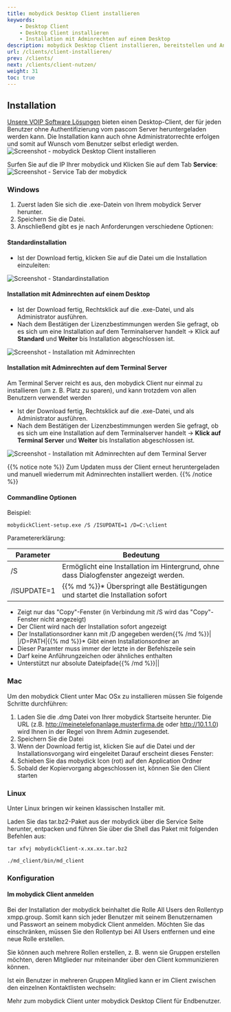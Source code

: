 ```yaml
---
title: mobydick Desktop Client installieren
keywords:
    - Desktop Client
    - Desktop Client installieren
    - Installation mit Adminrechten auf einem Desktop
description: mobydick Desktop Client installieren, bereitstellen und Anmeldung.
url: /clients/client-installieren/
prev: /clients/
next: /clients/client-nutzen/
weight: 31
toc: true
---
```


## Installation

[Unsere VOIP Software Lösungen](https://www.pascom.net/de/mobydick-voip/ "Unsere VOIP Software Lösungen") bieten einen Desktop-Client, der für jeden Benutzer ohne Authentifizierung vom pascom Server heruntergeladen werden kann. Die Installation kann auch ohne Administratorrechte erfolgen und somit auf Wunsch vom Benutzer selbst erledigt werden.
![Screenshot - mobydick Desktop Client installieren](../../images/client_themes.jpg?width=70% "mobydick Desktop Client installieren")

Surfen Sie auf die IP Ihrer mobydick und Klicken Sie auf dem Tab **Service**:
![Screenshot - Service Tab der mobydick](../../images/client_download.png?width=70% "Service Tab der mobydick")

### Windows
1. Zuerst laden Sie sich die .exe-Datein von Ihrem mobydick Server herunter.
2. Speichern Sie die Datei.
3. Anschließend gibt es je nach Anforderungen verschiedene Optionen:

#### Standardinstallation
* Ist der Download fertig, klicken Sie auf die Datei um die Installation einzuleiten:

![Screenshot - Standardinstallation](../../images/client_windows_installation.png?width=100% "Standardinstallation")

#### Installation mit Adminrechten auf einem Desktop
* Ist der Download fertig, Rechtsklick auf die .exe-Datei, und als Administrator ausführen.
* Nach dem Bestätigen der Lizenzbestimmungen werden Sie gefragt, ob es sich um eine Installation auf dem Terminalserver handelt -> Klick auf **Standard** und **Weiter** bis Installation abgeschlossen ist.

![Screenshot - Installation mit Adminrechten](../../images/client_admin_standard.png?width=100% "Installation mit Adminrechten")

#### Installation mit Adminrechten auf dem Terminal Server
Am Terminal Server reicht es aus, den mobydick Client nur einmal zu installieren (um z. B. Platz zu sparen), und kann trotzdem von allen Benutzern verwendet werden

* Ist der Download fertig, Rechtsklick auf die .exe-Datei, und als Administrator ausführen.
* Nach dem Bestätigen der Lizenzbestimmungen werden Sie gefragt, ob es sich um eine Installation auf dem Terminalserver handelt -> **Klick auf Terminal Server** und **Weiter** bis Installation abgeschlossen ist.

![Screenshot - Installation mit Adminrechten auf dem Terminal Server](../../images/client_install_terminal.png?width=100% "Installation mit Adminrechten auf dem Terminal Server")

{{% notice note %}}
Zum Updaten muss der Client erneut heruntergeladen und manuell wiederrum mit Adminrechten installiert werden.
{{% /notice %}}

#### Commandline Optionen

Beispiel:

    mobydickClient-setup.exe /S /ISUPDATE=1 /D=C:\client

Parametererklärung:

|Parameter|Bedeutung|
|---------|---------|
|/S|Ermöglicht eine Installation im Hintergrund, ohne dass Dialogfenster angezeigt werden.|
|/ISUPDATE=1|{{% md %}}* Überspringt alle Bestätigungen und startet die Installation sofort
* Zeigt nur das "Copy"-Fenster (in Verbindung mit /S wird das "Copy"-Fenster nicht angezeigt)
* Der Client wird nach der Installation sofort angezeigt
* Der Installationsordner kann mit /D angegeben werden{{% /md %}}|
|/D=PATH|{{% md %}}* Gibt einen Installationsordner an
* Dieser Paramter muss immer der letzte in der Befehlszeile sein
* Darf keine Anführungzeichen oder ähnliches enthalten
* Unterstützt nur absolute Dateipfade{{% /md %}}||

### Mac
Um den mobydick Client unter Mac OSx zu installieren müssen Sie folgende Schritte durchführen:

1. Laden Sie die .dmg Datei von Ihrer mobydick Startseite herunter. Die URL (z.B. http://meinetelefonanlage.musterfirma.de oder http://10.1.1.0) wird Ihnen in der Regel von Ihrem Admin zugesendet.
2. Speichern Sie die Datei
3. Wenn der Download fertig ist, klicken Sie auf die Datei und der Installationsvorgang wird eingeleitet
Darauf erscheint dieses Fenster:
4. Schieben Sie das mobydick Icon (rot) auf den Application Ordner
5. Sobald der Kopiervorgang abgeschlossen ist, können Sie den Client starten

### Linux
Unter Linux bringen wir keinen klassischen Installer mit.

Laden Sie das tar.bz2-Paket aus der mobydick über die Service Seite herunter, entpacken und führen Sie über die Shell das Paket mit folgenden Befehlen aus:

    tar xfvj mobydickClient-x.xx.xx.tar.bz2  
    
    ./md_client/bin/md_client


### Konfiguration

#### Im mobydick Client anmelden
Bei der Installation der mobydick beinhaltet die Rolle All Users den Rollentyp xmpp.group. Somit kann sich jeder Benutzer mit seinem Benutzernamen und Passwort an seinem mobydick Client anmelden. Möchten Sie das einschränken, müssen Sie den Rollentyp bei All Users entfernen und eine neue Rolle erstellen.

Sie können auch mehrere Rollen erstellen, z. B. wenn sie Gruppen erstellen möchten, deren Mitglieder nur miteinander über den Client kommunizieren können.

Ist ein Benutzer in mehreren Gruppen Mitglied kann er im Client zwischen den einzelnen Kontaktlisten wechseln:

Mehr zum mobydick Client unter mobydick Desktop Client für Endbenutzer.
